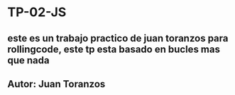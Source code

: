# TP-02-JS
## este es un trabajo practico de juan toranzos para rollingcode, este tp esta basado en bucles mas que nada
## Autor: Juan Toranzos

